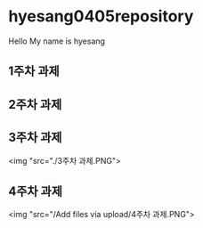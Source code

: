 # hyesang0405repository
Hello My name is hyesang
## 1주차 과제

## 2주차 과제



## 3주차 과제
   <img "src="./3주차 과제.PNG"></img>
   
## 4주차 과제 
   <img "src="/Add files via upload/4주차 과제.PNG"></img>
